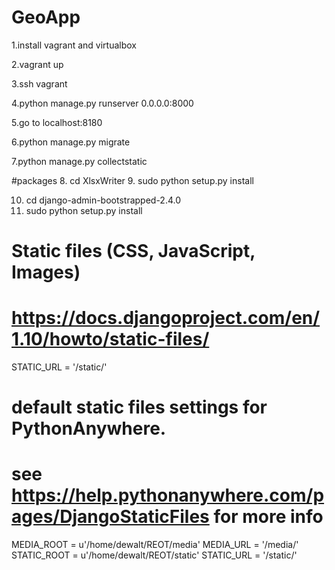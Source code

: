 # GeoApp
1.install vagrant and virtualbox

2.vagrant up

3.ssh vagrant

4.python manage.py runserver 0.0.0.0:8000

5.go to localhost:8180

6.python manage.py migrate

7.python manage.py collectstatic

#packages
8. cd XlsxWriter
9. sudo python setup.py install

10. cd django-admin-bootstrapped-2.4.0  
11. sudo python setup.py install


# Static files (CSS, JavaScript, Images)
# https://docs.djangoproject.com/en/1.10/howto/static-files/
STATIC_URL = '/static/'
# default static files settings for PythonAnywhere.
# see https://help.pythonanywhere.com/pages/DjangoStaticFiles for more info
MEDIA_ROOT = u'/home/dewalt/REOT/media'
MEDIA_URL = '/media/'
STATIC_ROOT = u'/home/dewalt/REOT/static'
STATIC_URL = '/static/'

